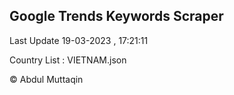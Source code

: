 

## Google Trends Keywords Scraper 
 
Last Update 19-03-2023 , 17:21:11

Country List :
VIETNAM.json



© Abdul Muttaqin 
